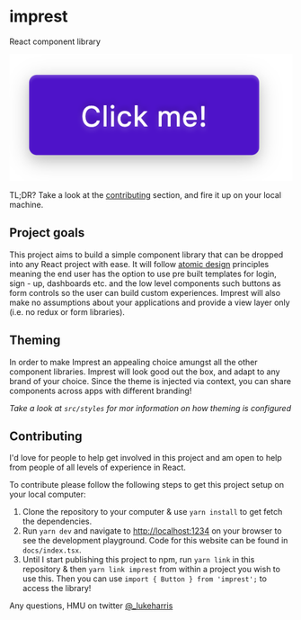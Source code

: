 # imprest

React component library

![example button](./example.png)

TL;DR? Take a look at the [contributing](#contributing) section, and fire it up on your local machine.

## Project goals

This project aims to build a simple component library that can be dropped into any React project with ease. It will follow [atomic design](http://bradfrost.com/blog/post/atomic-web-design/) principles meaning the end user has the option to use pre built templates for login, sign - up, dashboards etc. and the low level components such buttons as form controls so the user can build custom experiences. Imprest will also make no assumptions about your applications and provide a view layer only (i.e. no redux or form libraries).

## Theming

In order to make Imprest an appealing choice amungst all the other component libraries. Imprest will look good out the box, and adapt to any brand of your choice. Since the theme is injected via context, you can share components across apps with different branding!

_Take a look at `src/styles` for mor information on how theming is configured_

## Contributing

I'd love for people to help get involved in this project and am open to help from people of all levels of experience in React.

To contribute please follow the following steps to get this project setup on your local computer:

1.  Clone the repository to your computer & use `yarn install` to get fetch the dependencies.
2.  Run `yarn dev` and navigate to [http://localhost:1234](http://localhost:1234) on your browser to see the development playground. Code for this website can be found in `docs/index.tsx`.
3.  Until I start publishing this project to npm, run `yarn link` in this repository & then `yarn link imprest` from within a project you wish to use this. Then you can use `import { Button } from 'imprest';` to access the library!

Any questions, HMU on twitter [@\_lukeharris](https://twitter.com/_lukeharris)
